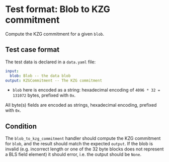 # Test format: Blob to KZG commitment

Compute the KZG commitment for a given `blob`.

## Test case format

The test data is declared in a `data.yaml` file:

```yaml
input:
  blob: Blob -- the data blob
output: KZGCommitment -- The KZG commitment
```

- `blob` here is encoded as a string: hexadecimal encoding of `4096 * 32 = 131072` bytes, prefixed with `0x`.

All byte(s) fields are encoded as strings, hexadecimal encoding, prefixed with `0x`.

## Condition

The `blob_to_kzg_commitment` handler should compute the KZG commitment for `blob`, and the result should match the expected `output`. If the blob is invalid (e.g. incorrect length or one of the 32 byte blocks does not represent a BLS field element) it should error, i.e. the output should be `None`.
